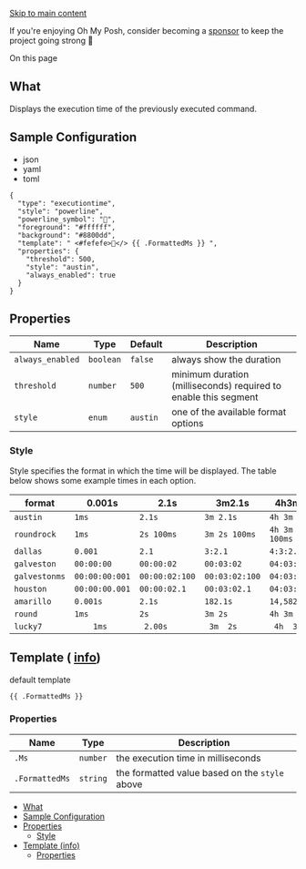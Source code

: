 [Skip to main content](https://ohmyposh.dev/docs/segments/system/executiontime#__docusaurus_skipToContent_fallback)

If you're enjoying Oh My Posh, consider becoming a [sponsor](https://github.com/sponsors/JanDeDobbeleer) to keep the project going strong 💪

On this page

## What [​](https://ohmyposh.dev/docs/segments/system/executiontime\#what "Direct link to What")

Displays the execution time of the previously executed command.

## Sample Configuration [​](https://ohmyposh.dev/docs/segments/system/executiontime\#sample-configuration "Direct link to Sample Configuration")

- json
- yaml
- toml

```codeBlockLines_e6Vv
{
  "type": "executiontime",
  "style": "powerline",
  "powerline_symbol": "",
  "foreground": "#ffffff",
  "background": "#8800dd",
  "template": " <#fefefe></> {{ .FormattedMs }} ",
  "properties": {
    "threshold": 500,
    "style": "austin",
    "always_enabled": true
  }
}

```

## Properties [​](https://ohmyposh.dev/docs/segments/system/executiontime\#properties "Direct link to Properties")

| Name | Type | Default | Description |
| --- | --- | --- | --- |
| `always_enabled` | `boolean` | `false` | always show the duration |
| `threshold` | `number` | `500` | minimum duration (milliseconds) required to enable this segment |
| `style` | `enum` | `austin` | one of the available format options |

### Style [​](https://ohmyposh.dev/docs/segments/system/executiontime\#style "Direct link to Style")

Style specifies the format in which the time will be displayed. The table below shows some example times in each option.

| format | 0.001s | 2.1s | 3m2.1s | 4h3m2.1s |
| --- | --- | --- | --- | --- |
| `austin` | `1ms` | `2.1s` | `3m 2.1s` | `4h 3m 2.1s` |
| `roundrock` | `1ms` | `2s 100ms` | `3m 2s 100ms` | `4h 3m 2s 100ms` |
| `dallas` | `0.001` | `2.1` | `3:2.1` | `4:3:2.1` |
| `galveston` | `00:00:00` | `00:00:02` | `00:03:02` | `04:03:02` |
| `galvestonms` | `00:00:00:001` | `00:00:02:100` | `00:03:02:100` | `04:03:02:100` |
| `houston` | `00:00:00.001` | `00:00:02.1` | `00:03:02.1` | `04:03:02.1` |
| `amarillo` | `0.001s` | `2.1s` | `182.1s` | `14,582.1s` |
| `round` | `1ms` | `2s` | `3m 2s` | `4h 3m` |
| `lucky7` | `    1ms` | ` 2.00s ` | ` 3m  2s` | ` 4h  3m` |

## Template ( [info](https://ohmyposh.dev/docs/configuration/templates)) [​](https://ohmyposh.dev/docs/segments/system/executiontime\#template-info "Direct link to template-info")

default template

```codeBlockLines_e6Vv
{{ .FormattedMs }}

```

### Properties [​](https://ohmyposh.dev/docs/segments/system/executiontime\#properties-1 "Direct link to Properties")

| Name | Type | Description |
| --- | --- | --- |
| `.Ms` | `number` | the execution time in milliseconds |
| `.FormattedMs` | `string` | the formatted value based on the `style` above |

- [What](https://ohmyposh.dev/docs/segments/system/executiontime#what)
- [Sample Configuration](https://ohmyposh.dev/docs/segments/system/executiontime#sample-configuration)
- [Properties](https://ohmyposh.dev/docs/segments/system/executiontime#properties)
  - [Style](https://ohmyposh.dev/docs/segments/system/executiontime#style)
- [Template (info)](https://ohmyposh.dev/docs/segments/system/executiontime#template-info)
  - [Properties](https://ohmyposh.dev/docs/segments/system/executiontime#properties-1)